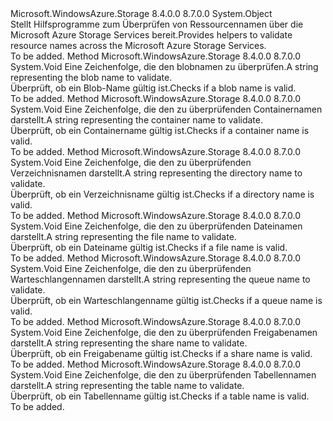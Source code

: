 <Type Name="NameValidator" FullName="Microsoft.WindowsAzure.Storage.NameValidator">
  <TypeSignature Language="C#" Value="public static class NameValidator" />
  <TypeSignature Language="ILAsm" Value=".class public auto ansi abstract sealed beforefieldinit NameValidator extends System.Object" />
  <TypeSignature Language="DocId" Value="T:Microsoft.WindowsAzure.Storage.NameValidator" />
  <TypeSignature Language="VB.NET" Value="Public Class NameValidator" />
  <TypeSignature Language="F#" Value="type NameValidator = class" />
  <AssemblyInfo>
    <AssemblyName>Microsoft.WindowsAzure.Storage</AssemblyName>
    <AssemblyVersion>8.4.0.0</AssemblyVersion>
    <AssemblyVersion>8.7.0.0</AssemblyVersion>
  </AssemblyInfo>
  <Base>
    <BaseTypeName>System.Object</BaseTypeName>
  </Base>
  <Interfaces />
  <Docs>
    <summary>
            <span data-ttu-id="1f310-101">Stellt Hilfsprogramme zum Überprüfen von Ressourcennamen über die Microsoft Azure Storage Services bereit.</span><span class="sxs-lookup"><span data-stu-id="1f310-101">Provides helpers to validate resource names across the Microsoft Azure Storage Services.</span></span>
            </summary>
    <remarks>To be added.</remarks>
  </Docs>
  <Members>
    <Member MemberName="ValidateBlobName">
      <MemberSignature Language="C#" Value="public static void ValidateBlobName (string blobName);" />
      <MemberSignature Language="ILAsm" Value=".method public static hidebysig void ValidateBlobName(string blobName) cil managed" />
      <MemberSignature Language="DocId" Value="M:Microsoft.WindowsAzure.Storage.NameValidator.ValidateBlobName(System.String)" />
      <MemberSignature Language="VB.NET" Value="Public Shared Sub ValidateBlobName (blobName As String)" />
      <MemberSignature Language="F#" Value="static member ValidateBlobName : string -&gt; unit" Usage="Microsoft.WindowsAzure.Storage.NameValidator.ValidateBlobName blobName" />
      <MemberType>Method</MemberType>
      <AssemblyInfo>
        <AssemblyName>Microsoft.WindowsAzure.Storage</AssemblyName>
        <AssemblyVersion>8.4.0.0</AssemblyVersion>
        <AssemblyVersion>8.7.0.0</AssemblyVersion>
      </AssemblyInfo>
      <ReturnValue>
        <ReturnType>System.Void</ReturnType>
      </ReturnValue>
      <Parameters>
        <Parameter Name="blobName" Type="System.String" />
      </Parameters>
      <Docs>
        <param name="blobName"><span data-ttu-id="1f310-102">Eine Zeichenfolge, die den blobnamen zu überprüfen.</span><span class="sxs-lookup"><span data-stu-id="1f310-102">A string representing the blob name to validate.</span></span></param>
        <summary>
            <span data-ttu-id="1f310-103">Überprüft, ob ein Blob-Name gültig ist.</span><span class="sxs-lookup"><span data-stu-id="1f310-103">Checks if a blob name is valid.</span></span>
            </summary>
        <remarks>To be added.</remarks>
      </Docs>
    </Member>
    <Member MemberName="ValidateContainerName">
      <MemberSignature Language="C#" Value="public static void ValidateContainerName (string containerName);" />
      <MemberSignature Language="ILAsm" Value=".method public static hidebysig void ValidateContainerName(string containerName) cil managed" />
      <MemberSignature Language="DocId" Value="M:Microsoft.WindowsAzure.Storage.NameValidator.ValidateContainerName(System.String)" />
      <MemberSignature Language="VB.NET" Value="Public Shared Sub ValidateContainerName (containerName As String)" />
      <MemberSignature Language="F#" Value="static member ValidateContainerName : string -&gt; unit" Usage="Microsoft.WindowsAzure.Storage.NameValidator.ValidateContainerName containerName" />
      <MemberType>Method</MemberType>
      <AssemblyInfo>
        <AssemblyName>Microsoft.WindowsAzure.Storage</AssemblyName>
        <AssemblyVersion>8.4.0.0</AssemblyVersion>
        <AssemblyVersion>8.7.0.0</AssemblyVersion>
      </AssemblyInfo>
      <ReturnValue>
        <ReturnType>System.Void</ReturnType>
      </ReturnValue>
      <Parameters>
        <Parameter Name="containerName" Type="System.String" />
      </Parameters>
      <Docs>
        <param name="containerName"><span data-ttu-id="1f310-104">Eine Zeichenfolge, die den zu überprüfenden Containernamen darstellt.</span><span class="sxs-lookup"><span data-stu-id="1f310-104">A string representing the container name to validate.</span></span></param>
        <summary>
            <span data-ttu-id="1f310-105">Überprüft, ob ein Containername gültig ist.</span><span class="sxs-lookup"><span data-stu-id="1f310-105">Checks if a container name is valid.</span></span>
            </summary>
        <remarks>To be added.</remarks>
      </Docs>
    </Member>
    <Member MemberName="ValidateDirectoryName">
      <MemberSignature Language="C#" Value="public static void ValidateDirectoryName (string directoryName);" />
      <MemberSignature Language="ILAsm" Value=".method public static hidebysig void ValidateDirectoryName(string directoryName) cil managed" />
      <MemberSignature Language="DocId" Value="M:Microsoft.WindowsAzure.Storage.NameValidator.ValidateDirectoryName(System.String)" />
      <MemberSignature Language="VB.NET" Value="Public Shared Sub ValidateDirectoryName (directoryName As String)" />
      <MemberSignature Language="F#" Value="static member ValidateDirectoryName : string -&gt; unit" Usage="Microsoft.WindowsAzure.Storage.NameValidator.ValidateDirectoryName directoryName" />
      <MemberType>Method</MemberType>
      <AssemblyInfo>
        <AssemblyName>Microsoft.WindowsAzure.Storage</AssemblyName>
        <AssemblyVersion>8.4.0.0</AssemblyVersion>
        <AssemblyVersion>8.7.0.0</AssemblyVersion>
      </AssemblyInfo>
      <ReturnValue>
        <ReturnType>System.Void</ReturnType>
      </ReturnValue>
      <Parameters>
        <Parameter Name="directoryName" Type="System.String" />
      </Parameters>
      <Docs>
        <param name="directoryName"><span data-ttu-id="1f310-106">Eine Zeichenfolge, die den zu überprüfenden Verzeichnisnamen darstellt.</span><span class="sxs-lookup"><span data-stu-id="1f310-106">A string representing the directory name to validate.</span></span></param>
        <summary>
            <span data-ttu-id="1f310-107">Überprüft, ob ein Verzeichnisname gültig ist.</span><span class="sxs-lookup"><span data-stu-id="1f310-107">Checks if a directory name is valid.</span></span>
            </summary>
        <remarks>To be added.</remarks>
      </Docs>
    </Member>
    <Member MemberName="ValidateFileName">
      <MemberSignature Language="C#" Value="public static void ValidateFileName (string fileName);" />
      <MemberSignature Language="ILAsm" Value=".method public static hidebysig void ValidateFileName(string fileName) cil managed" />
      <MemberSignature Language="DocId" Value="M:Microsoft.WindowsAzure.Storage.NameValidator.ValidateFileName(System.String)" />
      <MemberSignature Language="VB.NET" Value="Public Shared Sub ValidateFileName (fileName As String)" />
      <MemberSignature Language="F#" Value="static member ValidateFileName : string -&gt; unit" Usage="Microsoft.WindowsAzure.Storage.NameValidator.ValidateFileName fileName" />
      <MemberType>Method</MemberType>
      <AssemblyInfo>
        <AssemblyName>Microsoft.WindowsAzure.Storage</AssemblyName>
        <AssemblyVersion>8.4.0.0</AssemblyVersion>
        <AssemblyVersion>8.7.0.0</AssemblyVersion>
      </AssemblyInfo>
      <ReturnValue>
        <ReturnType>System.Void</ReturnType>
      </ReturnValue>
      <Parameters>
        <Parameter Name="fileName" Type="System.String" />
      </Parameters>
      <Docs>
        <param name="fileName"><span data-ttu-id="1f310-108">Eine Zeichenfolge, die den zu überprüfenden Dateinamen darstellt.</span><span class="sxs-lookup"><span data-stu-id="1f310-108">A string representing the file name to validate.</span></span></param>
        <summary>
            <span data-ttu-id="1f310-109">Überprüft, ob ein Dateiname gültig ist.</span><span class="sxs-lookup"><span data-stu-id="1f310-109">Checks if a file name is valid.</span></span>
            </summary>
        <remarks>To be added.</remarks>
      </Docs>
    </Member>
    <Member MemberName="ValidateQueueName">
      <MemberSignature Language="C#" Value="public static void ValidateQueueName (string queueName);" />
      <MemberSignature Language="ILAsm" Value=".method public static hidebysig void ValidateQueueName(string queueName) cil managed" />
      <MemberSignature Language="DocId" Value="M:Microsoft.WindowsAzure.Storage.NameValidator.ValidateQueueName(System.String)" />
      <MemberSignature Language="VB.NET" Value="Public Shared Sub ValidateQueueName (queueName As String)" />
      <MemberSignature Language="F#" Value="static member ValidateQueueName : string -&gt; unit" Usage="Microsoft.WindowsAzure.Storage.NameValidator.ValidateQueueName queueName" />
      <MemberType>Method</MemberType>
      <AssemblyInfo>
        <AssemblyName>Microsoft.WindowsAzure.Storage</AssemblyName>
        <AssemblyVersion>8.4.0.0</AssemblyVersion>
        <AssemblyVersion>8.7.0.0</AssemblyVersion>
      </AssemblyInfo>
      <ReturnValue>
        <ReturnType>System.Void</ReturnType>
      </ReturnValue>
      <Parameters>
        <Parameter Name="queueName" Type="System.String" />
      </Parameters>
      <Docs>
        <param name="queueName"><span data-ttu-id="1f310-110">Eine Zeichenfolge, die den zu überprüfenden Warteschlangennamen darstellt.</span><span class="sxs-lookup"><span data-stu-id="1f310-110">A string representing the queue name to validate.</span></span></param>
        <summary>
            <span data-ttu-id="1f310-111">Überprüft, ob ein Warteschlangenname gültig ist.</span><span class="sxs-lookup"><span data-stu-id="1f310-111">Checks if a queue name is valid.</span></span>
            </summary>
        <remarks>To be added.</remarks>
      </Docs>
    </Member>
    <Member MemberName="ValidateShareName">
      <MemberSignature Language="C#" Value="public static void ValidateShareName (string shareName);" />
      <MemberSignature Language="ILAsm" Value=".method public static hidebysig void ValidateShareName(string shareName) cil managed" />
      <MemberSignature Language="DocId" Value="M:Microsoft.WindowsAzure.Storage.NameValidator.ValidateShareName(System.String)" />
      <MemberSignature Language="VB.NET" Value="Public Shared Sub ValidateShareName (shareName As String)" />
      <MemberSignature Language="F#" Value="static member ValidateShareName : string -&gt; unit" Usage="Microsoft.WindowsAzure.Storage.NameValidator.ValidateShareName shareName" />
      <MemberType>Method</MemberType>
      <AssemblyInfo>
        <AssemblyName>Microsoft.WindowsAzure.Storage</AssemblyName>
        <AssemblyVersion>8.4.0.0</AssemblyVersion>
        <AssemblyVersion>8.7.0.0</AssemblyVersion>
      </AssemblyInfo>
      <ReturnValue>
        <ReturnType>System.Void</ReturnType>
      </ReturnValue>
      <Parameters>
        <Parameter Name="shareName" Type="System.String" />
      </Parameters>
      <Docs>
        <param name="shareName"><span data-ttu-id="1f310-112">Eine Zeichenfolge, die den zu überprüfenden Freigabenamen darstellt.</span><span class="sxs-lookup"><span data-stu-id="1f310-112">A string representing the share name to validate.</span></span></param>
        <summary>
            <span data-ttu-id="1f310-113">Überprüft, ob ein Freigabename gültig ist.</span><span class="sxs-lookup"><span data-stu-id="1f310-113">Checks if a share name is valid.</span></span>
            </summary>
        <remarks>To be added.</remarks>
      </Docs>
    </Member>
    <Member MemberName="ValidateTableName">
      <MemberSignature Language="C#" Value="public static void ValidateTableName (string tableName);" />
      <MemberSignature Language="ILAsm" Value=".method public static hidebysig void ValidateTableName(string tableName) cil managed" />
      <MemberSignature Language="DocId" Value="M:Microsoft.WindowsAzure.Storage.NameValidator.ValidateTableName(System.String)" />
      <MemberSignature Language="VB.NET" Value="Public Shared Sub ValidateTableName (tableName As String)" />
      <MemberSignature Language="F#" Value="static member ValidateTableName : string -&gt; unit" Usage="Microsoft.WindowsAzure.Storage.NameValidator.ValidateTableName tableName" />
      <MemberType>Method</MemberType>
      <AssemblyInfo>
        <AssemblyName>Microsoft.WindowsAzure.Storage</AssemblyName>
        <AssemblyVersion>8.4.0.0</AssemblyVersion>
        <AssemblyVersion>8.7.0.0</AssemblyVersion>
      </AssemblyInfo>
      <ReturnValue>
        <ReturnType>System.Void</ReturnType>
      </ReturnValue>
      <Parameters>
        <Parameter Name="tableName" Type="System.String" />
      </Parameters>
      <Docs>
        <param name="tableName"><span data-ttu-id="1f310-114">Eine Zeichenfolge, die den zu überprüfenden Tabellennamen darstellt.</span><span class="sxs-lookup"><span data-stu-id="1f310-114">A string representing the table name to validate.</span></span></param>
        <summary>
            <span data-ttu-id="1f310-115">Überprüft, ob ein Tabellenname gültig ist.</span><span class="sxs-lookup"><span data-stu-id="1f310-115">Checks if a table name is valid.</span></span>
            </summary>
        <remarks>To be added.</remarks>
      </Docs>
    </Member>
  </Members>
</Type>